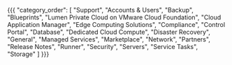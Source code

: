 {{{
  "category_order": [
    "Support",
    "Accounts & Users",
    "Backup",
    "Blueprints",
    "Lumen Private Cloud on VMware Cloud Foundation",
    "Cloud Application Manager",
    "Edge Computing Solutions",
    "Compliance",
    "Control Portal",
    "Database",
    "Dedicated Cloud Compute",
    "Disaster Recovery",
    "General",
    "Managed Services",
    "Marketplace",
    "Network",
    "Partners",
    "Release Notes",
    "Runner",
    "Security",
    "Servers",
    "Service Tasks",
    "Storage"
  ]
}}}
